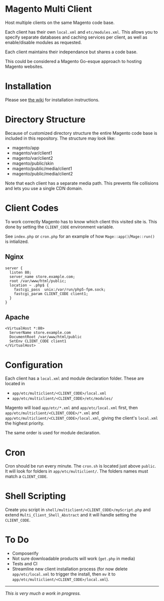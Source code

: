 Magento Multi Client
===

Host multiple clients on the same Magento code base.

Each client has their own `local.xml` and `etc/modules.xml`.  This allows you to
specify separate databases and caching services per client, as well as
enable/disable modules as requested.

Each client maintains their independance but shares a code base.

This could be considered a Magento Go-esque approach to hosting Magento
websites.

# Installation

Please see [the wiki](https://github.com/steverobbins/Magento-Multi_Client/wiki)
for installation instructions.

# Directory Structure

Because of customized directory structure the entire Magento code base is
included in this repository.  The structure may look like:

* magento/app
* magento/var/client1
* magento/var/client2
* magento/public/skin
* magento/public/media/client1
* magento/public/media/client2

Note that each client has a separate media path.  This prevents file collisions
and lets you use a single CDN domain.

# Client Codes

To work correctly Magento has to know which client this visited site is.  This
done by setting the `CLIENT_CODE` environment variable.

See `index.php` or `cron.php` for an example of how `Mage::app()`/`Mage::run()`
is intialized.

## Nginx

```
server {
  listen 80;
  server_name store.example.com;
  root /var/www/html/public;
  location ~ .php$ {
    fastcgi_pass  unix:/var/run/php5-fpm.sock;
    fastcgi_param CLIENT_CODE client1;
  }
}
```

## Apache

```
<VirtualHost *:80>
  ServerName store.example.com
  DocumentRoot /var/www/html/public
  SetEnv CLIENT_CODE client1
</VirtualHost>
```

# Configuration

Each client has a `local.xml` and module declaration folder.  These are located
in

* `app/etc/multiclient/<CLIENT_CODE>/local.xml`
* `app/etc/multiclient/<CLIENT_CODE>/etc/modules/`

Magento will load `app/etc/*.xml` and `app/etc/local.xml` first, then
`app/etc/multiclient/<CLIENT_CODE>/*.xml` and
`app/etc/multiclient/<CLIENT_CODE>/local.xml`, giving the client's `local.xml`
the highest priority.

The same order is used for module declaration.

# Cron

Cron should be run every minute.  The `cron.sh` is located just above `public`.
It will look for folders in `app/etc/multiclient/`.  The folders names must
match a `CLIENT_CODE`.

# Shell Scripting

Create you script in `shell/multiclient/<CLIENT_CODE>/myScript.php` and extend
`Multi_Client_Shell_Abstract` and it will handle setting the `CLIENT_CODE`.

# To Do

* Composerify
* Not sure downloadable products will work (`get.php` in media)
* Tests and CI
* Streamline new client installation process (for now delete `app/etc/local.xml`
to trigger the install, then `mv` it to
`app/etc/multiclient/<CLIENT_CODE>/local.xml`).

---

*This is very much a work in progress.*
